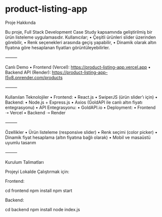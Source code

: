 # product-listing-app
Proje Hakkında

Bu proje, Full Stack Development Case Study kapsamında geliştirilmiş bir ürün listeleme uygulamasıdır. Kullanıcılar;
	•	Çeşitli ürünleri slider üzerinden görebilir,
	•	Renk seçenekleri arasında geçiş yapabilir,
	•	Dinamik olarak altın fiyatına göre hesaplanan fiyatları görüntüleyebilirler.

⸻

Canlı Demo
	•	Frontend (Vercel): https://product-listing-app.vercel.app
	•	Backend API (Render): https://product-listing-app-l5v8.onrender.com/products

⸻

Kullanılan Teknolojiler
	•	Frontend:
	•	React.js
	•	SwiperJS (ürün slider’ı için)
	•	Backend:
	•	Node.js + Express.js
	•	Axios (GoldAPI ile canlı altın fiyatı entegrasyonu)
	•	API Entegrasyonu:
	•	GoldAPI.io
	•	Deployment:
	•	Frontend ➝ Vercel
	•	Backend ➝ Render

⸻

Özellikler
	•	Ürün listeleme (responsive slider)
	•	Renk seçimi (color picker)
	•	Dinamik fiyat hesaplama (altın fiyatına bağlı olarak)
	•	Mobil ve masaüstü uyumlu tasarım

⸻

Kurulum Talimatları

Projeyi Lokalde Çalıştırmak için:

Frontend:

cd frontend
npm install
npm start

Backend:

cd backend
npm install
node index.js
